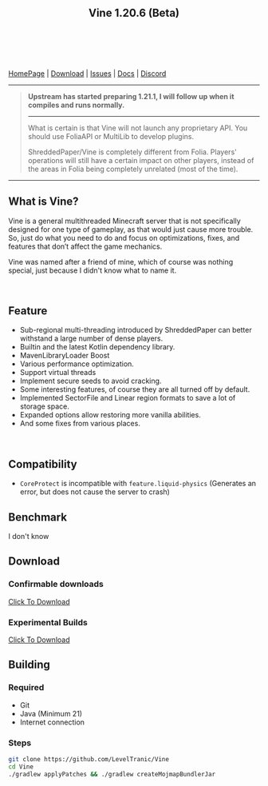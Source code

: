 <div align=center>
    <img src="assets/Vine.png" alt="">
    <h2>Vine 1.20.6 (Beta)</h2>
    <br /><br />
    <img src="https://img.shields.io/github/commit-activity/w/LevelTranic/Vine?style=flat-square" alt="">
    <img src="https://img.shields.io/github/downloads/LevelTranic/Vine/total?style=flat-square" alt="">
    <a href="https://tranic.one/downloads/vine"><img src="https://img.shields.io/github/release-date/LevelTranic/Vine?style=flat-square" alt=""></a>
    <a href="https://tranic.one/downloads/vine"><img src="https://img.shields.io/github/v/release/LevelTranic/Vine?style=flat-square" alt=""></a>
    <br /><br />
</div>

<p> 
<a href="https://tranic.one/software/vine">HomePage</a> | 
<a href="#download" >Download</a> | 
<a href="https://github.com/LevelTranic/Vine/issues">Issues</a> | 
<a href="https://docs.tranic.one/vine">Docs</a> |
<a href="https://discord.gg/dBbSbv2Vuz">Discord</a>
</p>

---
> **Upstream has started preparing 1.21.1, I will follow up when it compiles and runs normally.**
>
> ----
>
> What is certain is that Vine will not launch any proprietary API.
> You should use FoliaAPI or MultiLib to develop plugins.
>
> ShreddedPaper/Vine is completely different from Folia. Players'
> operations will still have a certain impact on other players,
> instead of the areas in Folia being completely unrelated
> (most of the time).
---

## What is Vine?
<p>Vine is a general multithreaded Minecraft server that is not specifically designed for one type of gameplay, as that would just cause more trouble. So, just do what you need to do and focus on optimizations, fixes, and features that don’t affect the game mechanics.</p>
<p>Vine was named after a friend of mine, which of course was nothing special, just because I didn't know what to name it.</p>
<br />

## Feature
- Sub-regional multi-threading introduced by ShreddedPaper can better withstand a large number of dense players.
- Builtin and the latest Kotlin dependency library.
- MavenLibraryLoader Boost
- Various performance optimization.
- Support virtual threads
- Implement secure seeds to avoid cracking.
- Some interesting features, of course they are all turned off by default.
- Implemented SectorFile and Linear region formats to save a lot of storage space.
- Expanded options allow restoring more vanilla abilities.
- And some fixes from various places.
<br />

## Compatibility
- `CoreProtect` is incompatible with `feature.liquid-physics` (Generates an error, but does not cause the server to crash)

## Benchmark
I don't know

## Download
### Confirmable downloads
<p><a target="_blank" href="https://tranic.one/downloads/vine">Click To Download</a></p>

### Experimental Builds
<p><a target="_blank" href="https://github.com/LevelTranic/Vine/actions">Click To Download</a></p>

## Building

### Required
- Git
- Java (Minimum 21)
- Internet connection

### Steps
```Bash
git clone https://github.com/LevelTranic/Vine
cd Vine
./gradlew applyPatches && ./gradlew createMojmapBundlerJar
```